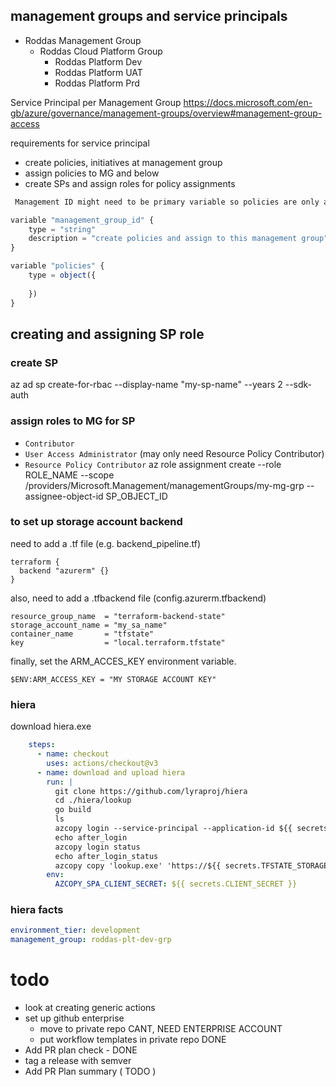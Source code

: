 ## management groups and service principals

- Roddas Management Group
    - Roddas Cloud Platform Group
        - Roddas Platform Dev
        - Roddas Platform UAT
        - Roddas Platform Prd

Service Principal per Management Group
https://docs.microsoft.com/en-gb/azure/governance/management-groups/overview#management-group-access

requirements for service principal
- create policies, initiatives at management group
- assign policies to MG and below
- create SPs and assign roles for policy assignments


```javascript
 Management ID might need to be primary variable so policies are only assigned to it when run in pipeline

variable "management_group_id" {
    type = "string"
    description = "create policies and assign to this management group"
}

variable "policies" {
    type = object({
        
    })
}
```

## creating and assigning SP role

### create SP
az ad sp create-for-rbac --display-name "my-sp-name" --years 2 --sdk-auth

### assign roles to MG for SP

- `Contributor`
- `User Access Administrator` (may only need Resource Policy Contributor)
- `Resource Policy Contributor`
 az role assignment create --role ROLE_NAME --scope /providers/Microsoft.Management/managementGroups/my-mg-grp --assignee-object-id SP_OBJECT_ID


### to set up storage account backend
need to add a .tf file (e.g. backend_pipeline.tf)

```
terraform {
  backend "azurerm" {}
}
```

also, need to add a .tfbackend file (config.azurerm.tfbackend)
```
resource_group_name  = "terraform-backend-state"
storage_account_name = "my_sa_name"
container_name       = "tfstate"
key                  = "local.terraform.tfstate"
```

finally, set the ARM_ACCES_KEY environment variable.
```
$ENV:ARM_ACCESS_KEY = "MY STORAGE ACCOUNT KEY"
```

### hiera
download hiera.exe
```yaml
    steps:
      - name: checkout
        uses: actions/checkout@v3
      - name: download and upload hiera
        run: |
          git clone https://github.com/lyraproj/hiera
          cd ./hiera/lookup
          go build
          ls
          azcopy login --service-principal --application-id ${{ secrets.CLIENT_ID }} --tenant-id=${{ secrets.TENANT_ID }}
          echo after_login
          azcopy login status
          echo after_login_status
          azcopy copy 'lookup.exe' 'https://${{ secrets.TFSTATE_STORAGE_ACCOUNT_NAME }}.blob.core.windows.net/hiera/hiera.exe'
        env:
          AZCOPY_SPA_CLIENT_SECRET: ${{ secrets.CLIENT_SECRET }}
```

### hiera facts
```yaml
environment_tier: development
management_group: roddas-plt-dev-grp
```

# todo
- look at creating generic actions
- set up github enterprise
   - move to private repo CANT, NEED ENTERPRISE ACCOUNT
   - put workflow templates in private repo DONE
- Add PR plan check - DONE
- tag a release with semver
- Add PR Plan summary ( TODO )